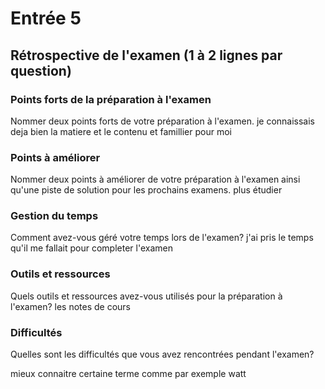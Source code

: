 # Entrée 5
## Rétrospective de l'examen (1 à 2 lignes par question)

### Points forts de la préparation à l'examen
Nommer deux points forts de votre préparation à l'examen. 
je connaissais deja bien la matiere et le contenu et famillier pour moi

### Points à améliorer
Nommer deux points à améliorer de votre préparation à l'examen ainsi qu'une piste de solution pour les prochains examens. 
plus étudier
### Gestion du temps
Comment avez-vous géré votre temps lors de l'examen?
j'ai pris le temps qu'il me fallait pour completer l'examen

### Outils et ressources
Quels outils et ressources avez-vous utilisés pour la préparation à l'examen?
les notes de cours
### Difficultés
Quelles sont les difficultés que vous avez rencontrées pendant l'examen?

mieux connaitre certaine terme comme par exemple watt
